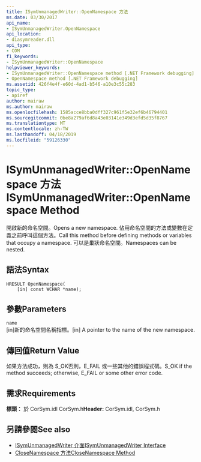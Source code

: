 ```yaml
---
title: ISymUnmanagedWriter::OpenNamespace 方法
ms.date: 03/30/2017
api_name:
- ISymUnmanagedWriter.OpenNamespace
api_location:
- diasymreader.dll
api_type:
- COM
f1_keywords:
- ISymUnmanagedWriter::OpenNamespace
helpviewer_keywords:
- ISymUnmanagedWriter::OpenNamespace method [.NET Framework debugging]
- OpenNamespace method [.NET Framework debugging]
ms.assetid: 426f4e4f-e60d-4ad1-b546-a10e3c55c283
topic_type:
- apiref
author: mairaw
ms.author: mairaw
ms.openlocfilehash: 1585acce8bba0dff327c961f5e32ef6b46794401
ms.sourcegitcommit: 0be8a279af6d8a43e03141e349d3efd5d35f8767
ms.translationtype: MT
ms.contentlocale: zh-TW
ms.lasthandoff: 04/18/2019
ms.locfileid: "59126330"
---
```

# <a name="isymunmanagedwriteropennamespace-method"></a><span data-ttu-id="30bbd-102">ISymUnmanagedWriter::OpenNamespace 方法</span><span class="sxs-lookup"><span data-stu-id="30bbd-102">ISymUnmanagedWriter::OpenNamespace Method</span></span>
<span data-ttu-id="30bbd-103">開啟新的命名空間。</span><span class="sxs-lookup"><span data-stu-id="30bbd-103">Opens a new namespace.</span></span> <span data-ttu-id="30bbd-104">佔用命名空間的方法或變數在定義之前呼叫這個方法。</span><span class="sxs-lookup"><span data-stu-id="30bbd-104">Call this method before defining methods or variables that occupy a namespace.</span></span> <span data-ttu-id="30bbd-105">可以是巢狀命名空間。</span><span class="sxs-lookup"><span data-stu-id="30bbd-105">Namespaces can be nested.</span></span>  
  
## <a name="syntax"></a><span data-ttu-id="30bbd-106">語法</span><span class="sxs-lookup"><span data-stu-id="30bbd-106">Syntax</span></span>  
  
```  
HRESULT OpenNamespace(  
    [in] const WCHAR *name);  
```  
  
## <a name="parameters"></a><span data-ttu-id="30bbd-107">參數</span><span class="sxs-lookup"><span data-stu-id="30bbd-107">Parameters</span></span>  
 `name`  
 <span data-ttu-id="30bbd-108">[in]新的命名空間名稱指標。</span><span class="sxs-lookup"><span data-stu-id="30bbd-108">[in] A pointer to the name of the new namespace.</span></span>  
  
## <a name="return-value"></a><span data-ttu-id="30bbd-109">傳回值</span><span class="sxs-lookup"><span data-stu-id="30bbd-109">Return Value</span></span>  
 <span data-ttu-id="30bbd-110">如果方法成功，則為 S_OK否則，E_FAIL 或一些其他的錯誤程式碼。</span><span class="sxs-lookup"><span data-stu-id="30bbd-110">S_OK if the method succeeds; otherwise, E_FAIL or some other error code.</span></span>  
  
## <a name="requirements"></a><span data-ttu-id="30bbd-111">需求</span><span class="sxs-lookup"><span data-stu-id="30bbd-111">Requirements</span></span>  
 <span data-ttu-id="30bbd-112">**標頭：** 於 CorSym.idl CorSym.h</span><span class="sxs-lookup"><span data-stu-id="30bbd-112">**Header:** CorSym.idl, CorSym.h</span></span>  
  
## <a name="see-also"></a><span data-ttu-id="30bbd-113">另請參閱</span><span class="sxs-lookup"><span data-stu-id="30bbd-113">See also</span></span>

- [<span data-ttu-id="30bbd-114">ISymUnmanagedWriter 介面</span><span class="sxs-lookup"><span data-stu-id="30bbd-114">ISymUnmanagedWriter Interface</span></span>](../../../../docs/framework/unmanaged-api/diagnostics/isymunmanagedwriter-interface.md)
- [<span data-ttu-id="30bbd-115">CloseNamespace 方法</span><span class="sxs-lookup"><span data-stu-id="30bbd-115">CloseNamespace Method</span></span>](../../../../docs/framework/unmanaged-api/diagnostics/isymunmanagedwriter-closenamespace-method.md)

